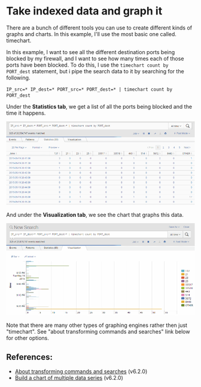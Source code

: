 # Take indexed data and graph it

There are a bunch of different tools you can use to create different kinds of graphs and charts.  In this example, I'll use the most basic one called. timechart.  

In this example, I want to see all the different destination ports being blocked by my firewall, and I want to see how many times each of those ports have been blocked.  To do this, I use the `timechart count by PORT_dest` statement, but  i pipe the search data to it by searching for the following.  

```
IP_src=* IP_dest=* PORT_src=* PORT_dest=* | timechart count by PORT_dest
```
Under the **Statistics tab**, we get a list of all the ports being blocked and the time it happens.  

<img src="img/gr01.gif" width="700" alt=""> 

And under the **Visualization tab**, we see the chart that graphs this data.  

<img src="img/gr02.gif" width="700" alt=""> 

Note that there are many other types of graphing engines rather then just "timechart".  See "about transforming commands and searches" link below for other options.   

## References: 
- [About transforming commands and searches](http://docs.splunk.com/Documentation/Splunk/6.2.0/Search/Aboutreportingcommands) (v6.2.0)
- [Build a chart of multiple data series](http://docs.splunk.com/Documentation/Splunk/6.2.0/Search/Chartmultipledataseries) (v6.2.0)